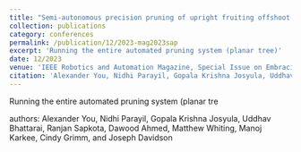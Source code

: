 ```yaml
---
title: "Semi-autonomous precision pruning of upright fruiting offshoot orchard systems"
collection: publications
category: conferences
permalink: /publication/12/2023-mag2023sap
excerpt: 'Running the entire automated pruning system (planar tree)'
date: 12/2023
venue: 'IEEE Robotics and Automation Magazine, Special Issue on Embracing robotics and intelligent machine systems'
citation: 'Alexander You, Nidhi Parayil, Gopala Krishna Josyula, Uddhav Bhattarai, Ranjan Sapkota, Dawood Ahmed, Matthew Whiting, Manoj Karkee, Cindy Grimm, and Joseph Davidson'
---
```

Running the entire automated pruning system (planar tre

authors: Alexander You, Nidhi Parayil, Gopala Krishna Josyula, Uddhav Bhattarai, Ranjan Sapkota, Dawood Ahmed, Matthew Whiting, Manoj Karkee, Cindy Grimm, and Joseph Davidson